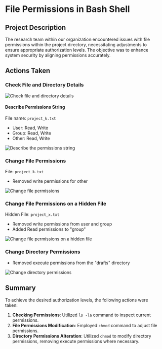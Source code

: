 # File Permissions in Bash Shell


## Project Description

The research team within our organization encountered issues with file permissions within the project directory, necessitating adjustments to ensure appropriate authorization levels. The objective was to enhance system security by aligning permissions accurately.

## Actions Taken

### Check File and Directory Details
![Check file and directory details](https://github.com/tylanc123/Bash-Shell/assets/153654738/54ebf1eb-761a-4f85-ad65-9e8d4e1691b7)

#### Describe Permissions String

File name: `project_k.txt`  
- User: Read, Write  
- Group: Read, Write  
- Other: Read, Write
  
![Describe the permissions string](https://github.com/tylanc123/Bash-Shell/assets/153654738/c02d8eb3-be71-40dc-b1cc-f08b019e342f)

### Change File Permissions

File: `project_k.txt`  
- Removed write permissions for other

![Change file permissions](https://github.com/tylanc123/Bash-Shell/assets/153654738/35b4f909-21e5-4923-a20c-08e432bc606c)
  

### Change File Permissions on a Hidden File

Hidden File: `project_x.txt`  
- Removed write permissions from user and group  
- Added Read permissions to "group"

![Change file permissions on a hidden file](https://github.com/tylanc123/Bash-Shell/assets/153654738/f7967532-9117-4075-8290-724bc1892874)




### Change Directory Permissions

- Removed execute permissions from the "drafts" directory

![Change directory permissions](https://github.com/tylanc123/Bash-Shell/assets/153654738/08f529c6-4295-4ef8-b51e-c5e3f6b95c2c)

## Summary

To achieve the desired authorization levels, the following actions were taken:

1. **Checking Permissions**: Utilized `ls -la` command to inspect current permissions.
2. **File Permissions Modification**: Employed `chmod` command to adjust file permissions.
3. **Directory Permissions Alteration**: Utilized `chmod` to modify directory permissions, removing execute permissions where necessary.

























